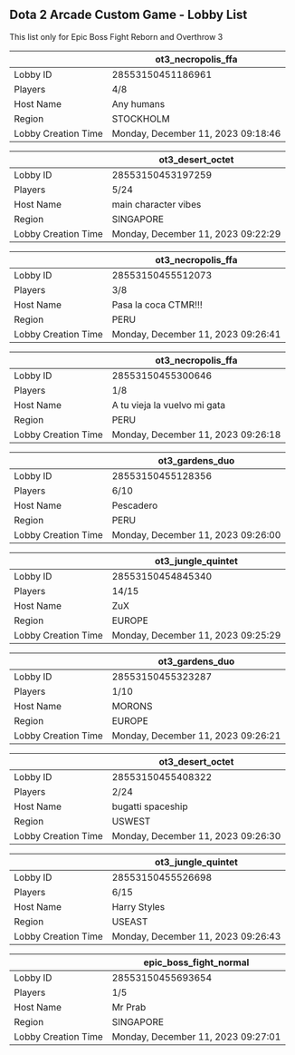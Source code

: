 ## Dota 2 Arcade Custom Game - Lobby List

This list only for Epic Boss Fight Reborn and Overthrow 3

|  | ot3_necropolis_ffa |
| ------ | ------ |
| Lobby ID | 28553150451186961 |
| Players | 4/8 |
| Host Name | Any humans |
| Region | STOCKHOLM |
| Lobby Creation Time | Monday, December 11, 2023 09:18:46 |


|  | ot3_desert_octet |
| ------ | ------ |
| Lobby ID | 28553150453197259 |
| Players | 5/24 |
| Host Name | main character vibes |
| Region | SINGAPORE |
| Lobby Creation Time | Monday, December 11, 2023 09:22:29 |


|  | ot3_necropolis_ffa |
| ------ | ------ |
| Lobby ID | 28553150455512073 |
| Players | 3/8 |
| Host Name | Pasa la coca CTMR!!! |
| Region | PERU |
| Lobby Creation Time | Monday, December 11, 2023 09:26:41 |


|  | ot3_necropolis_ffa |
| ------ | ------ |
| Lobby ID | 28553150455300646 |
| Players | 1/8 |
| Host Name | A tu vieja la vuelvo mi gata |
| Region | PERU |
| Lobby Creation Time | Monday, December 11, 2023 09:26:18 |


|  | ot3_gardens_duo |
| ------ | ------ |
| Lobby ID | 28553150455128356 |
| Players | 6/10 |
| Host Name | Pescadero |
| Region | PERU |
| Lobby Creation Time | Monday, December 11, 2023 09:26:00 |


|  | ot3_jungle_quintet |
| ------ | ------ |
| Lobby ID | 28553150454845340 |
| Players | 14/15 |
| Host Name | ZuX |
| Region | EUROPE |
| Lobby Creation Time | Monday, December 11, 2023 09:25:29 |


|  | ot3_gardens_duo |
| ------ | ------ |
| Lobby ID | 28553150455323287 |
| Players | 1/10 |
| Host Name | MORONS |
| Region | EUROPE |
| Lobby Creation Time | Monday, December 11, 2023 09:26:21 |


|  | ot3_desert_octet |
| ------ | ------ |
| Lobby ID | 28553150455408322 |
| Players | 2/24 |
| Host Name | bugatti spaceship |
| Region | USWEST |
| Lobby Creation Time | Monday, December 11, 2023 09:26:30 |


|  | ot3_jungle_quintet |
| ------ | ------ |
| Lobby ID | 28553150455526698 |
| Players | 6/15 |
| Host Name | Harry Styles |
| Region | USEAST |
| Lobby Creation Time | Monday, December 11, 2023 09:26:43 |


|  | epic_boss_fight_normal |
| ------ | ------ |
| Lobby ID | 28553150455693654 |
| Players | 1/5 |
| Host Name | Mr Prab |
| Region | SINGAPORE |
| Lobby Creation Time | Monday, December 11, 2023 09:27:01 |


